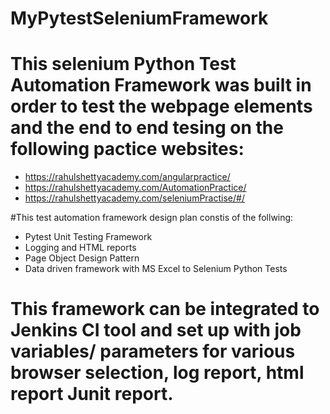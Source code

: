 # MyPytestSeleniumFramework

# This selenium Python Test Automation Framework was built in order to test the webpage elements and the end to end tesing on the following pactice websites:
* https://rahulshettyacademy.com/angularpractice/
* https://rahulshettyacademy.com/AutomationPractice/
* https://rahulshettyacademy.com/seleniumPractise/#/

#This test automation framework design plan constis of the follwing:
* Pytest Unit Testing Framework
* Logging and HTML reports
* Page Object Design Pattern
* Data driven framework with MS Excel to Selenium Python Tests

# This framework can be integrated to Jenkins CI tool and set up with job variables/ parameters for various browser selection, log report, html report Junit report.
